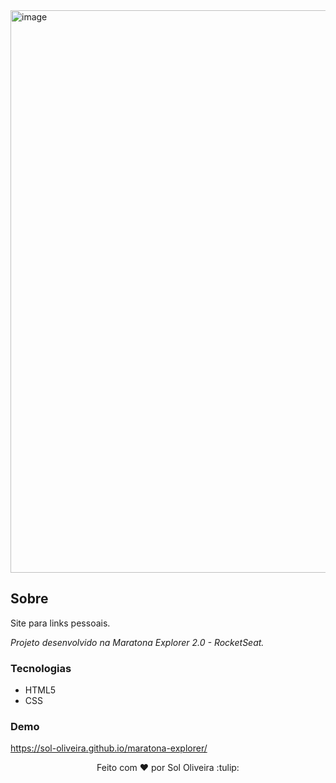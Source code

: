 <img width="900"  alt="image"  src="https://user-images.githubusercontent.com/71611273/177905757-95733ccf-1bfb-438c-8a96-913828dab409.png">

## Sobre
<p>Site para links pessoais.</p>
<p><i>Projeto desenvolvido na Maratona Explorer 2.0 - RocketSeat.</i></p>

### Tecnologias

-  HTML5
- CSS

### Demo

https://sol-oliveira.github.io/maratona-explorer/

<p align="center" dir="auto">Feito com <g-emoji class="g-emoji" alias="hearts" fallback-src="https://github.githubassets.com/images/icons/emoji/unicode/2665.png">♥</g-emoji>
  por Sol Oliveira :tulip:</p>
